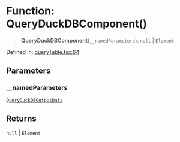 # Function: QueryDuckDBComponent()

> **QueryDuckDBComponent**(`__namedParameters`): `null` \| `Element`

Defined in: [queryTable.tsx:64](https://github.com/GeoDaCenter/openassistant/blob/1a6f158a9bc0914d446c35a467a546a572748a5e/packages/duckdb/src/queryTable.tsx#L64)

## Parameters

### \_\_namedParameters

[`QueryDuckDBOutputData`](../type-aliases/QueryDuckDBOutputData.md)

## Returns

`null` \| `Element`
